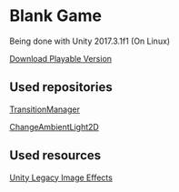 # Blank Game
Being done with Unity 2017.3.1f1 (On Linux)

[Download Playable Version](https://drive.google.com/uc?id=11DyBIZMj2kleEyn5gbBcqgYHlflsPsxK&export=download)

## Used repositories
[TransitionManager](https://github.com/LightGive/TransitionManager)

[ChangeAmbientLight2D](https://github.com/kardoso/ChangeAmbientLight2D)

## Used resources
[Unity Legacy Image Effects](https://assetstore.unity.com/packages/essentials/legacy-image-effects-83913)
